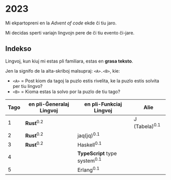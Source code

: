 # 2023

Mi ekpartopreni en la _Advent of code_ ekde ĉi tiu jaro.

Mi decidas sperti variajn lingvojn pere de ĉi tiu evento ĉi-jare.

## Indekso

Lingvoj, kun kiuj mi estas pli familiara, estas en **grasa teksto**.

Jen la signifo de la alta-skriboj malsupraj: `<A>.<B>`, kie:

- `<A>` = Post kiom da tagoj la puzlo estis rivelita, ke la puzlo estis solvita
  per tiu lingvo?
- `<B>` = Kioma estas la solvo por la puzlo de tiu tago?

| Tago | en pli-Ĝeneralaj Lingvoj | en pli-Funkciaj Lingvoj                  | Alie                     |
| ---- | ------------------------ | ---------------------------------------- | ------------------------ |
| 1    | **Rust**<sup>0.2</sup>   |                                          | J (Tabela)<sup>0.1</sup> |
| 2    | **Rust**<sup>0.2</sup>   | jaq(jq)<sup>0.1</sup>                    |                          |
| 3    | **Rust**<sup>0.2</sup>   | Haskell<sup>0.1</sup>                    |                          |
| 4    |                          | **TypeScript** type system<sup>0.1</sup> |                          |
| 5    |                          | Erlang<sup>0.1</sup>                     |                          |
